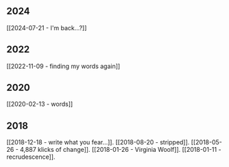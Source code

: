 
## 2024
[[2024-07-21 - I'm back...?]]
## 2022
[[2022-11-09 - finding my words again]]
## 2020
[[2020-02-13 - words]]
## 2018
[[2018-12-18 - write what you fear...]]. 
[[2018-08-20 - stripped]]. 
[[2018-05-26 - 4,887 klicks of change]]. 
[[2018-01-26 - Virginia Woolf]]. 
[[2018-01-11 - recrudescence]]. 

